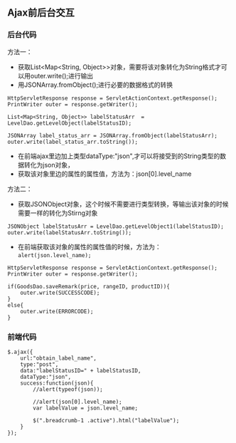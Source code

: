 ## Ajax前后台交互

### 后台代码

方法一：
* 获取List<Map<String, Object>>对象，需要将该对象转化为String格式才可以用outer.write();进行输出
* 用JSONArray.fromObject();进行必要的数据格式的转换
```
HttpServletResponse response = ServletActionContext.getResponse();
PrintWriter outer = response.getWriter();

List<Map<String, Object>> labelStatusArr  = LevelDao.getLevelObject(labelStatusID);

JSONArray label_status_arr = JSONArray.fromObject(labelStatusArr);
outer.write(label_status_arr.toString());
```
* 在前端ajax里边加上类型dataType:"json",才可以将接受到的String类型的数据转化为json对象，
* 获取该对象里边的属性的属性值，方法为：json[0].level_name

方法二：
* 获取JSONObject对象，这个时候不需要进行类型转换，等输出该对象的时候需要一样的转化为Stirng对象
```
JSONObject labelStatusArr = LevelDao.getLevelObject1(labelStatusID);
outer.write(labelStatusArr.toString());
```
* 在前端获取该对象的属性的属性值的时候，方法为：
`alert(json.level_name);`

```
HttpServletResponse response = ServletActionContext.getResponse();
PrintWriter outer = response.getWriter();

if(GoodsDao.saveRemark(price, rangeID, productID)){
    outer.write(SUCCESSCODE);
}
else{
    outer.write(ERRORCODE);
}
```

### 前端代码
```
$.ajax({
    url:"obtain_label_name",
    type:"post",
    data:"labelStatusID=" + labelStatusID,
    dataType:"json",
    success:function(json){
        //alert(typeof(json));

        //alert(json[0].level_name);
        var labelValue = json.level_name;

        $(".breadcrumb-1 .active").html("labelValue");
    }
});
```
